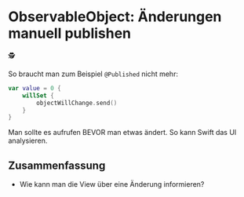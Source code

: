# ObservableObject: Änderungen manuell publishen
🕵️

So braucht man zum Beispiel `@Published` nicht mehr:

```swift
var value = 0 {
    willSet {
        objectWillChange.send()
    }
}
```

Man sollte es aufrufen BEVOR man etwas ändert. So kann Swift das UI analysieren.

## Zusammenfassung
- Wie kann man die View über eine Änderung informieren?